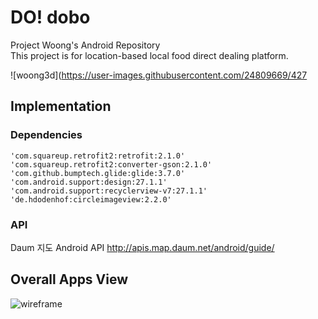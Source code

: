 # DO! dobo
Project Woong's Android Repository<br/>
This project is for location-based local food direct dealing platform.

![woong3d](https://user-images.githubusercontent.com/24809669/427

## Implementation

### Dependencies
    'com.squareup.retrofit2:retrofit:2.1.0'
    'com.squareup.retrofit2:converter-gson:2.1.0'
    'com.github.bumptech.glide:glide:3.7.0'
    'com.android.support:design:27.1.1'
    'com.android.support:recyclerview-v7:27.1.1'
    'de.hdodenhof:circleimageview:2.2.0'
### API
Daum 지도 Android API
http://apis.map.daum.net/android/guide/

## Overall Apps View
![wireframe](https://user-images.githubusercontent.com/24809669/42917139-499518d2-8b43-11e8-9ad9-12e30b80e307.png)
